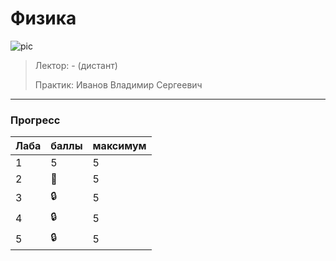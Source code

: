 # Физика

![pic](https://github.com/bilyardvmetro/ITMO-System-Application-Software/blob/main/gifs/physics.gif)

> Лектор: - (дистант)
>
> Практик: Иванов Владимир Сергеевич


---

### Прогресс
| Лаба | баллы | максимум |
| ---- | ----- | -------- | 
| 1  |    5     |    5    |
| 2  |  :construction:  |    5    |
| 3  |  :lock:  |    5    |
| 4  |  :lock:  |    5    |
| 5  |  :lock:  |    5    |
